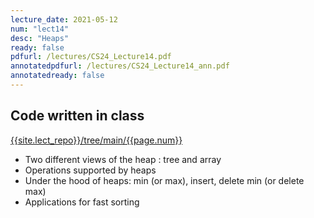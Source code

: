 ```yaml
---
lecture_date: 2021-05-12
num: "lect14"
desc: "Heaps"
ready: false
pdfurl: /lectures/CS24_Lecture14.pdf
annotatedpdfurl: /lectures/CS24_Lecture14_ann.pdf
annotatedready: false
---
```



## Code written in class

[{{site.lect_repo}}/tree/main/{{page.num}}]({{site.lect_repo}}/tree/main/{{page.num}})

* Two different views of the heap : tree and array 
* Operations supported by heaps
* Under the hood of heaps: min (or max), insert, delete min (or delete max)
* Applications for fast sorting
